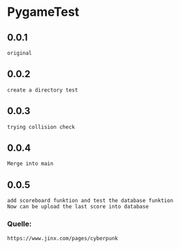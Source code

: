 # PygameTest
## 0.0.1
    original
## 0.0.2
    create a directory test
## 0.0.3
    trying collision check
## 0.0.4
    Merge into main
## 0.0.5
    add scoreboard funktion and test the database funktion
    Now can be upload the last score into database

### Quelle:
    https://www.jinx.com/pages/cyberpunk
